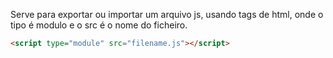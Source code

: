Serve para exportar ou importar um arquivo js, usando tags de html, onde o tipo é modulo e o src é o nome do ficheiro.

```html
<script type="module" src="filename.js"></script>
```

